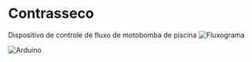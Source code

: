 # Contrasseco
Dispositivo de controle de fluxo de motobomba de piscina
![Fluxograma](https://user-images.githubusercontent.com/52714788/78585182-c731e580-780f-11ea-942d-e4f4987adfec.jpg)

![Arduino](https://user-images.githubusercontent.com/52714788/78721167-6385e600-78fd-11ea-96a7-07ee9a4d95c6.jpg)

